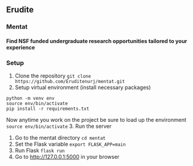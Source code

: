 ## Erudite
### Mentat
#### Find NSF funded undergraduate research opportunities tailored to your experience

### Setup
1. Clone the repository
`git clone https://github.com/Eruditenurj/mentat.git`
2. Setup virtual environment (install necessary packages)
```
python -m venv env
source env/bin/activate
pip install -r requirements.txt
```
Now anytime you work on the project be sure to load up the environment
`source env/bin/activate`
3. Run the server
  1. Go to the mentat directory
  `cd mentat`
  2. Set the Flask variable
  `export FLASK_APP=main`
  3. Run Flask
  `flask run`
4. Go to http://127.0.0.1:5000 in your browser

